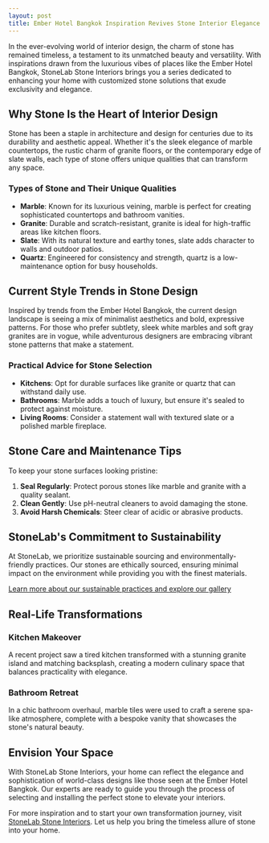 ```yaml
---
layout: post
title: Ember Hotel Bangkok Inspiration Revives Stone Interior Elegance
---
```



In the ever-evolving world of interior design, the charm of stone has remained timeless, a testament to its unmatched beauty and versatility. With inspirations drawn from the luxurious vibes of places like the Ember Hotel Bangkok, StoneLab Stone Interiors brings you a series dedicated to enhancing your home with customized stone solutions that exude exclusivity and elegance.

## Why Stone Is the Heart of Interior Design

Stone has been a staple in architecture and design for centuries due to its durability and aesthetic appeal. Whether it's the sleek elegance of marble countertops, the rustic charm of granite floors, or the contemporary edge of slate walls, each type of stone offers unique qualities that can transform any space.

### Types of Stone and Their Unique Qualities

- **Marble**: Known for its luxurious veining, marble is perfect for creating sophisticated countertops and bathroom vanities.
- **Granite**: Durable and scratch-resistant, granite is ideal for high-traffic areas like kitchen floors.
- **Slate**: With its natural texture and earthy tones, slate adds character to walls and outdoor patios.
- **Quartz**: Engineered for consistency and strength, quartz is a low-maintenance option for busy households.

## Current Style Trends in Stone Design

Inspired by trends from the Ember Hotel Bangkok, the current design landscape is seeing a mix of minimalist aesthetics and bold, expressive patterns. For those who prefer subtlety, sleek white marbles and soft gray granites are in vogue, while adventurous designers are embracing vibrant stone patterns that make a statement.

### Practical Advice for Stone Selection

- **Kitchens**: Opt for durable surfaces like granite or quartz that can withstand daily use.
- **Bathrooms**: Marble adds a touch of luxury, but ensure it's sealed to protect against moisture.
- **Living Rooms**: Consider a statement wall with textured slate or a polished marble fireplace.

## Stone Care and Maintenance Tips

To keep your stone surfaces looking pristine:

1. **Seal Regularly**: Protect porous stones like marble and granite with a quality sealant.
2. **Clean Gently**: Use pH-neutral cleaners to avoid damaging the stone.
3. **Avoid Harsh Chemicals**: Steer clear of acidic or abrasive products.

## StoneLab's Commitment to Sustainability

At StoneLab, we prioritize sustainable sourcing and environmentally-friendly practices. Our stones are ethically sourced, ensuring minimal impact on the environment while providing you with the finest materials.

[Learn more about our sustainable practices and explore our gallery](https://stonelab.se)

## Real-Life Transformations

### Kitchen Makeover

A recent project saw a tired kitchen transformed with a stunning granite island and matching backsplash, creating a modern culinary space that balances practicality with elegance.

### Bathroom Retreat

In a chic bathroom overhaul, marble tiles were used to craft a serene spa-like atmosphere, complete with a bespoke vanity that showcases the stone's natural beauty.

## Envision Your Space

With StoneLab Stone Interiors, your home can reflect the elegance and sophistication of world-class designs like those seen at the Ember Hotel Bangkok. Our experts are ready to guide you through the process of selecting and installing the perfect stone to elevate your interiors.

For more inspiration and to start your own transformation journey, visit [StoneLab Stone Interiors](https://stonelab.se). Let us help you bring the timeless allure of stone into your home.